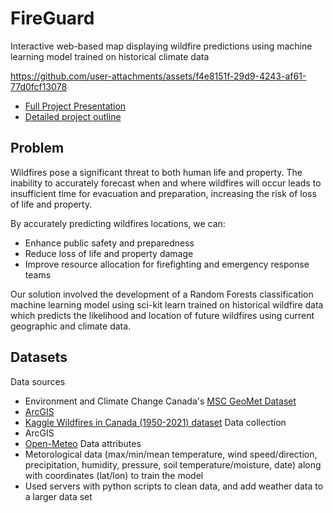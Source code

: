 # FireGuard 

Interactive web-based map displaying wildfire predictions using machine learning model trained on historical climate data

https://github.com/user-attachments/assets/f4e8151f-29d9-4243-af61-77d0fcf13078

- [Full Project Presentation](https://youtu.be/jtjfIgHGFrI?si=_yAGnr6Y3Fs3ZftO)
- [Detailed project outline](./docs/Project_Blueprint.pdf)

## Problem
Wildfires pose a significant threat to both human life and property. The inability to accurately forecast when and where wildfires will occur leads to insufficient time for evacuation and preparation, increasing the risk of loss of life and property.

By accurately predicting wildfires locations, we can:
- Enhance public safety and preparedness
- Reduce loss of life and property damage
- Improve resource allocation for firefighting and emergency response teams

Our solution involved the development of a Random Forests classification machine learning model using sci-kit learn trained on historical wildfire data which predicts the likelihood and location of future wildfires using current geographic and climate data.

## Datasets
Data sources
- Environment and Climate Change Canada's [MSC GeoMet Dataset](https://api.weather.gc.ca/collections?lang=en)
- [ArcGIS](https://www.arcgis.com/index.html)
- [Kaggle Wildfires in Canada (1950-2021) dataset](https://www.kaggle.com/datasets/ulasozdemir/wildfires-in-canada-19502021/code)
Data collection
- ArcGIS
- [Open-Meteo](https://open-meteo.com/)
Data attributes
- Metorological data (max/min/mean temperature, wind speed/direction, precipitation, humidity, pressure, soil temperature/moisture, date) along with coordinates (lat/lon) to train the model
- Used servers with python scripts to clean data, and add weather data to a larger data set